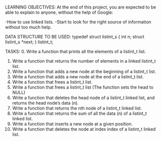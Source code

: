 LEARNING OBJECTIVES:
At the end of this project, you are expected to be able to explain to anyone, without the help of Google:

-How to use linked lists.
-Start to look for the right source of information without too much help.

DATA STRUCTURE TO BE USED:
typedef struct listint_s
{
    int n;
    struct listint_s *next;
} listint_t;

TASKS:
0. Write a function that prints all the elements of a listint_t list.
1. Write a function that returns the number of elements in a linked listint_t list.
2. Write a function that adds a new node at the beginning of a listint_t list.
3. Write a function that adds a new node at the end of a listint_t list.
4. Write a function that frees a listint_t list.
5. Write a function that frees a listint_t list (The function sets the head to NULL)
6. Write a function that deletes the head node of a listint_t linked list, and returns the head node’s data (n).
7. Write a function that returns the nth node of a listint_t linked list.
8. Write a function that returns the sum of all the data (n) of a listint_t linked list.
9. Write a function that inserts a new node at a given position.
10. Write a function that deletes the node at index index of a listint_t linked list.
